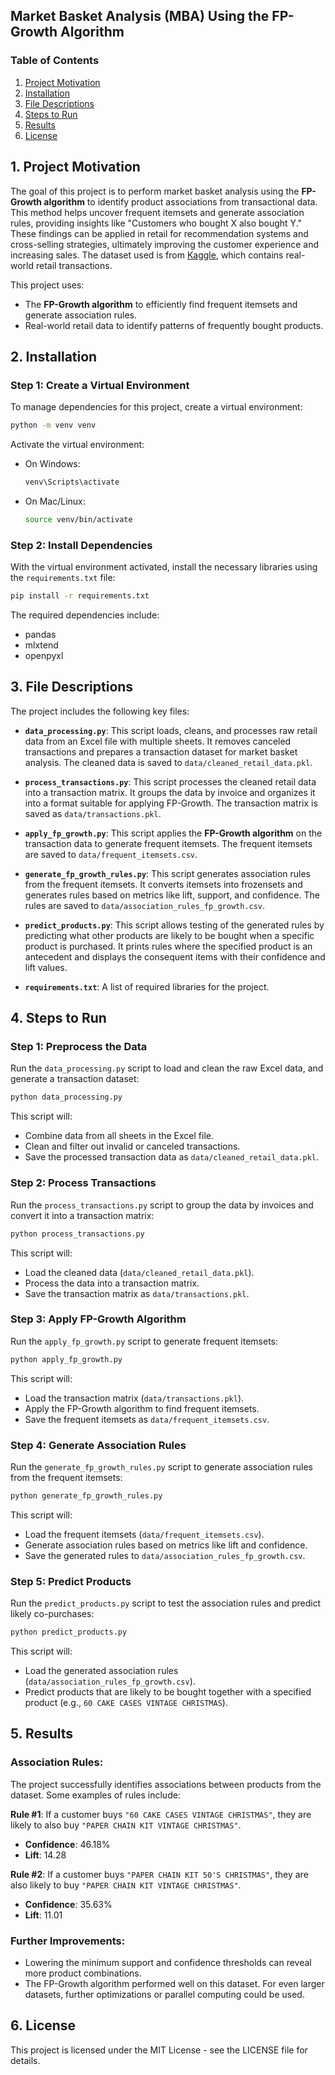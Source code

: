 ## Market Basket Analysis (MBA) Using the FP-Growth Algorithm

### Table of Contents

1. [Project Motivation](#motivation)
2. [Installation](#installation)
3. [File Descriptions](#descriptions)
4. [Steps to Run](#steps)
5. [Results](#results)
6. [License](#license)

## 1. Project Motivation <a name="motivation"></a>

The goal of this project is to perform market basket analysis using the **FP-Growth algorithm** to identify product associations from transactional data. This method helps uncover frequent itemsets and generate association rules, providing insights like "Customers who bought X also bought Y." These findings can be applied in retail for recommendation systems and cross-selling strategies, ultimately improving the customer experience and increasing sales. The dataset used is from [Kaggle](https://www.kaggle.com), which contains real-world retail transactions.

This project uses:

- The **FP-Growth algorithm** to efficiently find frequent itemsets and generate association rules.
- Real-world retail data to identify patterns of frequently bought products.

## 2. Installation <a name="installation"></a>

### Step 1: Create a Virtual Environment

To manage dependencies for this project, create a virtual environment:

```bash
python -m venv venv
```

Activate the virtual environment:

- On Windows:

  ```bash
  venv\Scripts\activate
  ```

- On Mac/Linux:
  ```bash
  source venv/bin/activate
  ```

### Step 2: Install Dependencies

With the virtual environment activated, install the necessary libraries using the `requirements.txt` file:

```bash
pip install -r requirements.txt
```

The required dependencies include:

- pandas
- mlxtend
- openpyxl

## 3. File Descriptions <a name="descriptions"></a>

The project includes the following key files:

- **`data_processing.py`**: This script loads, cleans, and processes raw retail data from an Excel file with multiple sheets. It removes canceled transactions and prepares a transaction dataset for market basket analysis. The cleaned data is saved to `data/cleaned_retail_data.pkl`.

- **`process_transactions.py`**: This script processes the cleaned retail data into a transaction matrix. It groups the data by invoice and organizes it into a format suitable for applying FP-Growth. The transaction matrix is saved as `data/transactions.pkl`.

- **`apply_fp_growth.py`**: This script applies the **FP-Growth algorithm** on the transaction data to generate frequent itemsets. The frequent itemsets are saved to `data/frequent_itemsets.csv`.

- **`generate_fp_growth_rules.py`**: This script generates association rules from the frequent itemsets. It converts itemsets into frozensets and generates rules based on metrics like lift, support, and confidence. The rules are saved to `data/association_rules_fp_growth.csv`.

- **`predict_products.py`**: This script allows testing of the generated rules by predicting what other products are likely to be bought when a specific product is purchased. It prints rules where the specified product is an antecedent and displays the consequent items with their confidence and lift values.

- **`requirements.txt`**: A list of required libraries for the project.

## 4. Steps to Run <a name="steps"></a>

### Step 1: Preprocess the Data

Run the `data_processing.py` script to load and clean the raw Excel data, and generate a transaction dataset:

```bash
python data_processing.py
```

This script will:

- Combine data from all sheets in the Excel file.
- Clean and filter out invalid or canceled transactions.
- Save the processed transaction data as `data/cleaned_retail_data.pkl`.

### Step 2: Process Transactions

Run the `process_transactions.py` script to group the data by invoices and convert it into a transaction matrix:

```bash
python process_transactions.py
```

This script will:

- Load the cleaned data (`data/cleaned_retail_data.pkl`).
- Process the data into a transaction matrix.
- Save the transaction matrix as `data/transactions.pkl`.

### Step 3: Apply FP-Growth Algorithm

Run the `apply_fp_growth.py` script to generate frequent itemsets:

```bash
python apply_fp_growth.py
```

This script will:

- Load the transaction matrix (`data/transactions.pkl`).
- Apply the FP-Growth algorithm to find frequent itemsets.
- Save the frequent itemsets as `data/frequent_itemsets.csv`.

### Step 4: Generate Association Rules

Run the `generate_fp_growth_rules.py` script to generate association rules from the frequent itemsets:

```bash
python generate_fp_growth_rules.py
```

This script will:

- Load the frequent itemsets (`data/frequent_itemsets.csv`).
- Generate association rules based on metrics like lift and confidence.
- Save the generated rules to `data/association_rules_fp_growth.csv`.

### Step 5: Predict Products

Run the `predict_products.py` script to test the association rules and predict likely co-purchases:

```bash
python predict_products.py
```

This script will:

- Load the generated association rules (`data/association_rules_fp_growth.csv`).
- Predict products that are likely to be bought together with a specified product (e.g., `60 CAKE CASES VINTAGE CHRISTMAS`).

## 5. Results <a name="results"></a>

### Association Rules:

The project successfully identifies associations between products from the dataset. Some examples of rules include:

**Rule #1**: If a customer buys `"60 CAKE CASES VINTAGE CHRISTMAS"`, they are likely to also buy `"PAPER CHAIN KIT VINTAGE CHRISTMAS"`.

- **Confidence**: 46.18%
- **Lift**: 14.28

**Rule #2**: If a customer buys `"PAPER CHAIN KIT 50'S CHRISTMAS"`, they are also likely to buy `"PAPER CHAIN KIT VINTAGE CHRISTMAS"`.

- **Confidence**: 35.63%
- **Lift**: 11.01

### Further Improvements:

- Lowering the minimum support and confidence thresholds can reveal more product combinations.
- The FP-Growth algorithm performed well on this dataset. For even larger datasets, further optimizations or parallel computing could be used.

## 6. License <a name="License"></a>

This project is licensed under the MIT License - see the LICENSE file for details.
